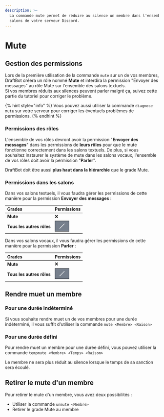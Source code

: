 ```yaml
---
description: >-
  La commande mute permet de réduire au silence un membre dans l'ensemble des
  salons de votre serveur Discord.
---
```


# Mute

## Gestion des permissions

Lors de la première utilisation de la commande `mute` sur un de vos membres, DraftBot créera un rôle nommé **Mute** et interdira la permission "Envoyer des messages" au rôle Mute sur l'ensemble des salons textuels.  
Si vos membres réduits aux silences peuvent parler malgré ça, suivez cette partie du tutoriel pour corriger le problème.

{% hint style="info" %}
Vous pouvez aussi utiliser la commande `diagnose mute` sur votre serveur pour corriger les éventuels problèmes de permissions. 
{% endhint %}

### Permissions des rôles

L'ensemble de vos rôles devront avoir la permission "**Envoyer des messages**" dans les permissions de **leurs rôles** pour que le mute fonctionne correctement dans les salons textuels. De plus, si vous souhaitez instaurer le système de mute dans les salons vocaux, l'ensemble de vos rôles doit avoir la permission "**Parler**".  
  
DraftBot doit être aussi **plus haut dans la hiérarchie** que le grade Mute.

### Permissions dans les salons

Dans vos salons textuels, il vous faudra gérer les permissions de cette manière pour la permission **Envoyer des messages** :

| **Grades** | Permissions |
| :--- | :--- |
| **Mute** | ❌ |
| **Tous les autres rôles** | ![qa](../.gitbook/assets/image%20%2821%29.png) |

Dans vos salons vocaux, il vous faudra gérer les permissions de cette manière pour la permission **Parler** :

| **Grades** | Permissions |
| :--- | :--- |
| **Mute** | ❌ |
| **Tous les autres rôles** | ![qa](../.gitbook/assets/image%20%2821%29.png) |

## Rendre muet un membre

### Pour une durée indéterminé

Si vous souhaite rendre muet un de vos membres pour une durée indéterminé, il vous suffit d'utiliser la commande `mute <Membre> <Raison>`

### Pour une durée défini 

Pour rendre muet un membre pour une durée défini, vous pouvez utiliser la commande `tempmute <Membre> <Temps> <Raison>`  
  
Le membre ne sera plus réduit au silence lorsque le temps de sa sanction sera écoulé.

## Retirer le mute d'un membre

Pour retirer le mute d'un membre, vous avez deux possibilités :

* Utiliser la commande `unmute <Membre>`
* Retirer le grade Mute au membre

